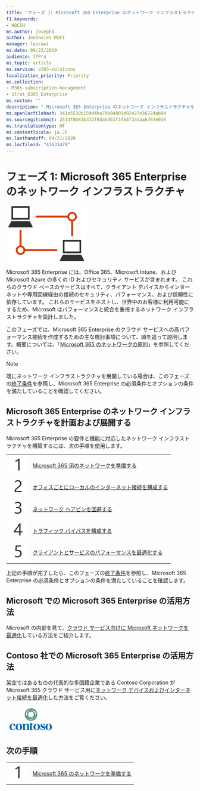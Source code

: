 ```yaml
---
title: 'フェーズ 1: Microsoft 365 Enterprise のネットワーク インフラストラクチャ'
f1.keywords:
- NOCSH
ms.author: josephd
author: JoeDavies-MSFT
manager: laurawi
ms.date: 09/23/2019
audience: ITPro
ms.topic: article
ms.service: o365-solutions
localization_priority: Priority
ms.collection:
- M365-subscription-management
- Strat_O365_Enterprise
ms.custom: ''
description: " Microsoft 365 Enterprise のネットワーク インフラストラクチャを展開する手順。"
ms.openlocfilehash: 341e5530b159d4ba78b94001d92427e36224ab04
ms.sourcegitcommit: 2614f8b81b332f8dab461f4f64f3adaa6703e0d6
ms.translationtype: HT
ms.contentlocale: ja-JP
ms.lasthandoff: 04/21/2020
ms.locfileid: "43631479"
---
```

# <a name="phase-1-networking-infrastructure-for-microsoft-365-enterprise"></a>フェーズ 1: Microsoft 365 Enterprise のネットワーク インフラストラクチャ

![フェーズ 1: ネットワーク](../media/deploy-foundation-infrastructure/networking_icon.png)

Microsoft 365 Enterprise には、Office 365、Microsoft Intune、および Microsoft Azure の多くの ID およびセキュリティ サービスが含まれます。 これらのクラウド ベースのサービスはすべて、クライアント デバイスからインターネットや専用回線経由の接続のセキュリティ、パフォーマンス、および信頼性に依存しています。 これらのサービスをホストし、世界中のお客様に利用可能にするため、Microsoft はパフォーマンスと統合を重視するネットワーク インフラストラクチャを設計しました。 

このフェーズでは、Microsoft 365 Enterprise のクラウド サービスへの高パフォーマンス接続を作成するための主な検討事項について、順を追って説明します。概要については、「[Microsoft 365 のネットワークの原則](https://techcommunity.microsoft.com/t5/Office-365-Blog/Getting-the-best-connectivity-and-performance-in-Office-365/ba-p/124694)」を参照してください。

>[!Note]
>既にネットワーク インフラストラクチャを展開している場合は、このフェーズの[終了条件](networking-exit-criteria.md)を参照し、Microsoft 365 Enterprise の必須条件とオプションの条件を満たしていることを確認してください。

## <a name="plan-and-deploy-your-microsoft-365-enterprise-networking-infrastructure"></a>Microsoft 365 Enterprise のネットワーク インフラストラクチャを計画および展開する 

Microsoft 365 Enterprise の要件と機能に対応したネットワーク インフラストラクチャを構築するには、次の手順を使用します。

|||
|:-------|:-----|
|![手順 1](../media/stepnumbers/Step1.png)|[Microsoft 365 用のネットワークを準備する](networking-provide-bandwidth-cloud-services.md)|
|![手順 2](../media/stepnumbers/Step2.png)|[オフィスごとにローカルのインターネット接続を構成する](networking-dns-resolution-same-location.md)|
|![手順 3](../media/stepnumbers/Step3.png)|[ネットワーク ヘアピンを回避する](networking-avoid-network-hairpins.md)|
|![手順 4](../media/stepnumbers/Step4.png)|[トラフィック バイパスを構成する](networking-configure-proxies-firewalls.md)|
|![手順 5](../media/stepnumbers/Step5.png)|[クライアントとサービスのパフォーマンスを最適化する](networking-optimize-tcp-performance.md)|


上記の手順が完了したら、このフェーズの[終了条件](networking-exit-criteria.md)を参照し、Microsoft 365 Enterprise の必須条件とオプションの条件を満たしていることを確認します。

## <a name="how-microsoft-does-microsoft-365-enterprise"></a>Microsoft での Microsoft 365 Enterprise の活用方法

Microsoft の内部を見て、[クラウド サービス向けに Microsoft ネットワークを最適化](https://www.microsoft.com/itshowcase/deploying-and-managing-microsoft-365#primaryR4)している方法をご紹介します。

## <a name="how-contoso-did-microsoft-365-enterprise"></a>Contoso 社での Microsoft 365 Enterprise の活用方法

架空ではあるものの代表的な多国籍企業である Contoso Corporation が Microsoft 365 クラウド サービス用に[ネットワーク デバイスおよびインターネット接続を最適化](contoso-networking.md)した方法をご覧ください。

![Contoso 社](../media/contoso-overview/contoso-icon.png)

## <a name="next-step"></a>次の手順

|||
|:-------|:-----|
|![手順 1](../media/stepnumbers/Step1.png)|[Microsoft 365 のネットワークを準備する](networking-provide-bandwidth-cloud-services.md)|

